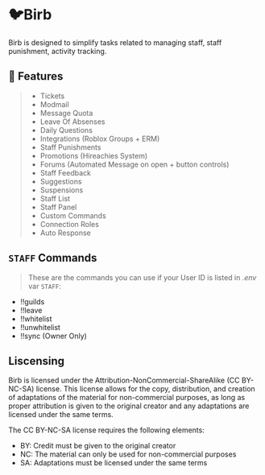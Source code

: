 # 🐦Birb

Birb is designed to simplify tasks related to managing staff, staff punishment, activity tracking.

## 🧱 Features
>
> - Tickets
> - Modmail
> - Message Quota
> - Leave Of Absenses
> - Daily Questions
> - Integrations (Roblox Groups + ERM)
> - Staff Punishments
> - Promotions (Hireachies System)
> - Forums (Automated Message on open + button controls)
> - Staff Feedback
> - Suggestions
> - Suspensions
> - Staff List
> - Staff Panel
> - Custom Commands
> - Connection Roles
> - Auto Response

## `STAFF` Commands
>
> These are the commands you can use if your User ID is listed in *.env* var `STAFF`:

- !!guilds
- !!leave
- !!whitelist
- !!unwhitelist
- !!sync (Owner Only)

## Liscensing

Birb is licensed under the Attribution-NonCommercial-ShareAlike (CC BY-NC-SA) license. This license allows for the copy, distribution, and creation of adaptations of the material for non-commercial purposes, as long as proper attribution is given to the original creator and any adaptations are licensed under the same terms.

The CC BY-NC-SA license requires the following elements:

- BY: Credit must be given to the original creator
- NC: The material can only be used for non-commercial purposes
- SA: Adaptations must be licensed under the same terms

